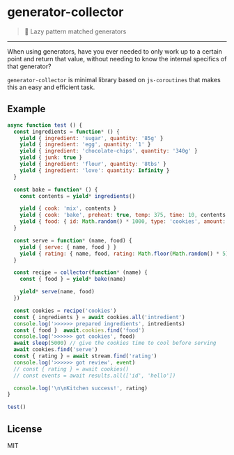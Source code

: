 # generator-collector
> :handbag: Lazy pattern matched generators
---

When using generators, have you ever needed to only work up to a certain point and return that value, without needing to know the internal specifics of that generator?

`generator-collector` is minimal library based on `js-coroutines` that makes this an easy and efficient task.

## Example

```js
async function test () {
  const ingredients = function* () {
    yield { ingredient: 'sugar', quantity: '85g' }
    yield { ingredient: 'egg', quantity: '1' }
    yield { ingredient: 'chocolate-chips', quantity: '340g' }
    yield { junk: true }
    yield { ingredient: 'flour', quantity: '8tbs' }
    yield { ingredient: 'love': quantity: Infinity }
  }

  const bake = function* () {
    const contents = yield* ingredients()

    yield { cook: 'mix', contents } 
    yield { cook: 'bake', preheat: true, temp: 375, time: 10, contents }
    yield { food: { id: Math.random() * 1000, type: 'cookies', amount: 20 } }
  }

  const serve = function* (name, food) {
    yield { serve: { name, food } }
    yield { rating: { name, food, rating: Math.floor(Math.random() * 5) } }
  }

  const recipe = collector(function* (name) {
    const { food } = yield* bake(name)

    yield* serve(name, food)
  })

  const cookies = recipe('cookies')
  const { ingredients } = await cookies.all('intredient')
  console.log('>>>>>> prepared ingredients', intredients)
  const { food }  await.cookies.find('food')
  console.log('>>>>>> got cookies', food)
  await sleep(5000) // give the cookies time to cool before serving
  await cookies.find('serve')
  const { rating } = await stream.find('rating')
  console.log('>>>>>> got review', event)
  // const { rating } = await cookies()
  // const events = await results.all(['id', 'hello'])

  console.log('\n\nKitchen success!', rating)
}

test()
```

## License

MIT

